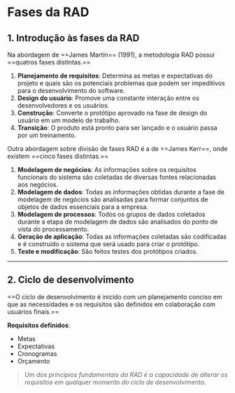 # **Fases da RAD**

## 1. Introdução às fases da RAD

Na abordagem de ==James Martin== (1991), a metodologia RAD possui ==quatros fases distintas.==

1. **Planejamento de requisitos**: Determina as metas e expectativas do projeto e quais são os potenciais problemas que podem ser impeditivos para o desenvolvimento do software.
2. **Design do usuário**: Promove uma constante interação entre os desenvolvedores e os usuários.
3. **Construção**: Converte o protótipo aprovado na fase de design do usuário em um modelo de trabalho.
4. **Transição**: O produto está pronto para ser lançado e o usuário passa por um treinamento.

Outra abordagem sobre divisão de fases RAD é a de ==James Kerr==, onde existem ==cinco fases distintas.==

1. **Modelagem de negócios**: As informações sobre os requisitos funcionais do sistema são coletadas de diversas fontes relacionadas aos negócios.
2. **Modelagem de dados**: Todas as informações obtidas durante a fase de modelagem de negócios são analisadas para formar conjuntos de objetos de dados essenciais para a empresa.
3. **Modelagem de processos**: Todos os grupos de dados coletados durante a etapa de modelagem de dados são analisados do ponto de vista do processamento.
4. **Geração de aplicação**: Todas as informações coletadas são codificadas e é construído o sistema que será usado para criar o protótipo.
5. **Teste e modificação**: São feitos testes dos protótipos criados.

---
## 2. Ciclo de desenvolvimento

==O ciclo de desenvolvimento é inicido com um planejamento conciso em que as necessidades e os requisitos são definidos em colaboração com usuários finais.==

**Requisitos definidos**:

- Metas
- Expectativas
- Cronogramas
- Orçamento

>*Um dos principios fundamentais da RAD é a capacidade de alterar os requisitos em qualquer momento do ciclo de desenvolvimento.*